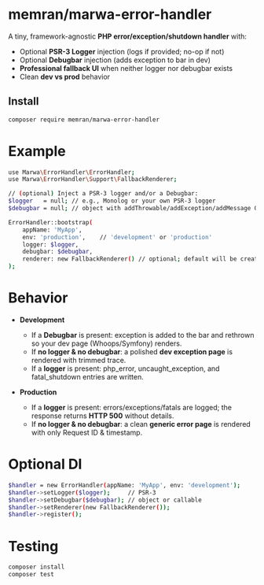 # memran/marwa-error-handler

A tiny, framework-agnostic **PHP error/exception/shutdown handler** with:

- Optional **PSR-3 Logger** injection (logs if provided; no-op if not)
- Optional **Debugbar** injection (adds exception to bar in dev)
- **Professional fallback UI** when neither logger nor debugbar exists
- Clean **dev vs prod** behavior

## Install

```bash
composer require memran/marwa-error-handler
```

# Example
```bash
use Marwa\ErrorHandler\ErrorHandler;
use Marwa\ErrorHandler\Support\FallbackRenderer;

// (optional) Inject a PSR-3 logger and/or a Debugbar:
$logger   = null; // e.g., Monolog or your own PSR-3 logger
$debugbar = null; // object with addThrowable/addException/addMessage OR a callable(Throwable): void

ErrorHandler::bootstrap(
    appName: 'MyApp',
    env: 'production',    // 'development' or 'production'
    logger: $logger,
    debugbar: $debugbar,
    renderer: new FallbackRenderer() // optional; default will be created
);

```

# Behavior

- **Development** 
    - If a **Debugbar** is present: exception is added to the bar and rethrown so your dev page (Whoops/Symfony) renders.
    - If **no logger & no debugbar**: a polished **dev exception page** is rendered with trimmed trace.
    - If a **logger** is present: php_error, uncaught_exception, and fatal_shutdown entries are written.

- **Production** 
    - If a **logger** is present: errors/exceptions/fatals are logged; the response returns **HTTP 500** without details.
    - If **no logger & no debugbar**: a clean **generic error page** is rendered with only Request ID & timestamp.

# Optional DI

```bash
$handler = new ErrorHandler(appName: 'MyApp', env: 'development');
$handler->setLogger($logger);     // PSR-3
$handler->setDebugbar($debugbar); // object or callable
$handler->setRenderer(new FallbackRenderer());
$handler->register();
```
# Testing

```bash
composer install
composer test
```